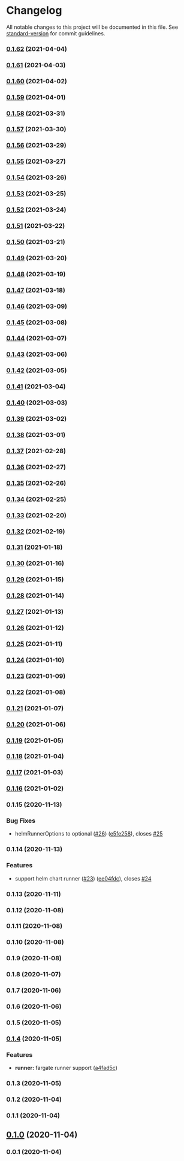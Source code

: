# Changelog

All notable changes to this project will be documented in this file. See [standard-version](https://github.com/conventional-changelog/standard-version) for commit guidelines.

### [0.1.62](https://github.com/pahud/cdk-gitlab/compare/v0.1.61...v0.1.62) (2021-04-04)

### [0.1.61](https://github.com/pahud/cdk-gitlab/compare/v0.1.60...v0.1.61) (2021-04-03)

### [0.1.60](https://github.com/pahud/cdk-gitlab/compare/v0.1.59...v0.1.60) (2021-04-02)

### [0.1.59](https://github.com/pahud/cdk-gitlab/compare/v0.1.58...v0.1.59) (2021-04-01)

### [0.1.58](https://github.com/pahud/cdk-gitlab/compare/v0.1.57...v0.1.58) (2021-03-31)

### [0.1.57](https://github.com/pahud/cdk-gitlab/compare/v0.1.56...v0.1.57) (2021-03-30)

### [0.1.56](https://github.com/pahud/cdk-gitlab/compare/v0.1.55...v0.1.56) (2021-03-29)

### [0.1.55](https://github.com/pahud/cdk-gitlab/compare/v0.1.54...v0.1.55) (2021-03-27)

### [0.1.54](https://github.com/pahud/cdk-gitlab/compare/v0.1.53...v0.1.54) (2021-03-26)

### [0.1.53](https://github.com/pahud/cdk-gitlab/compare/v0.1.52...v0.1.53) (2021-03-25)

### [0.1.52](https://github.com/pahud/cdk-gitlab/compare/v0.1.51...v0.1.52) (2021-03-24)

### [0.1.51](https://github.com/pahud/cdk-gitlab/compare/v0.1.50...v0.1.51) (2021-03-22)

### [0.1.50](https://github.com/pahud/cdk-gitlab/compare/v0.1.49...v0.1.50) (2021-03-21)

### [0.1.49](https://github.com/pahud/cdk-gitlab/compare/v0.1.48...v0.1.49) (2021-03-20)

### [0.1.48](https://github.com/pahud/cdk-gitlab/compare/v0.1.47...v0.1.48) (2021-03-19)

### [0.1.47](https://github.com/pahud/cdk-gitlab/compare/v0.1.46...v0.1.47) (2021-03-18)

### [0.1.46](https://github.com/pahud/cdk-gitlab/compare/v0.1.45...v0.1.46) (2021-03-09)

### [0.1.45](https://github.com/pahud/cdk-gitlab/compare/v0.1.44...v0.1.45) (2021-03-08)

### [0.1.44](https://github.com/pahud/cdk-gitlab/compare/v0.1.43...v0.1.44) (2021-03-07)

### [0.1.43](https://github.com/pahud/cdk-gitlab/compare/v0.1.42...v0.1.43) (2021-03-06)

### [0.1.42](https://github.com/pahud/cdk-gitlab/compare/v0.1.41...v0.1.42) (2021-03-05)

### [0.1.41](https://github.com/pahud/cdk-gitlab/compare/v0.1.40...v0.1.41) (2021-03-04)

### [0.1.40](https://github.com/pahud/cdk-gitlab/compare/v0.1.39...v0.1.40) (2021-03-03)

### [0.1.39](https://github.com/pahud/cdk-gitlab/compare/v0.1.38...v0.1.39) (2021-03-02)

### [0.1.38](https://github.com/pahud/cdk-gitlab/compare/v0.1.37...v0.1.38) (2021-03-01)

### [0.1.37](https://github.com/pahud/cdk-gitlab/compare/v0.1.36...v0.1.37) (2021-02-28)

### [0.1.36](https://github.com/pahud/cdk-gitlab/compare/v0.1.35...v0.1.36) (2021-02-27)

### [0.1.35](https://github.com/pahud/cdk-gitlab/compare/v0.1.34...v0.1.35) (2021-02-26)

### [0.1.34](https://github.com/pahud/cdk-gitlab/compare/v0.1.33...v0.1.34) (2021-02-25)

### [0.1.33](https://github.com/pahud/cdk-gitlab/compare/v0.1.32...v0.1.33) (2021-02-20)

### [0.1.32](https://github.com/pahud/cdk-gitlab/compare/v0.1.31...v0.1.32) (2021-02-19)

### [0.1.31](https://github.com/pahud/cdk-gitlab/compare/v0.1.30...v0.1.31) (2021-01-18)

### [0.1.30](https://github.com/pahud/cdk-gitlab/compare/v0.1.29...v0.1.30) (2021-01-16)

### [0.1.29](https://github.com/pahud/cdk-gitlab/compare/v0.1.28...v0.1.29) (2021-01-15)

### [0.1.28](https://github.com/pahud/cdk-gitlab/compare/v0.1.27...v0.1.28) (2021-01-14)

### [0.1.27](https://github.com/pahud/cdk-gitlab/compare/v0.1.26...v0.1.27) (2021-01-13)

### [0.1.26](https://github.com/pahud/cdk-gitlab/compare/v0.1.25...v0.1.26) (2021-01-12)

### [0.1.25](https://github.com/pahud/cdk-gitlab/compare/v0.1.24...v0.1.25) (2021-01-11)

### [0.1.24](https://github.com/pahud/cdk-gitlab/compare/v0.1.23...v0.1.24) (2021-01-10)

### [0.1.23](https://github.com/pahud/cdk-gitlab/compare/v0.1.22...v0.1.23) (2021-01-09)

### [0.1.22](https://github.com/pahud/cdk-gitlab/compare/v0.1.21...v0.1.22) (2021-01-08)

### [0.1.21](https://github.com/pahud/cdk-gitlab/compare/v0.1.20...v0.1.21) (2021-01-07)

### [0.1.20](https://github.com/pahud/cdk-gitlab/compare/v0.1.19...v0.1.20) (2021-01-06)

### [0.1.19](https://github.com/pahud/cdk-gitlab/compare/v0.1.18...v0.1.19) (2021-01-05)

### [0.1.18](https://github.com/pahud/cdk-gitlab/compare/v0.1.17...v0.1.18) (2021-01-04)

### [0.1.17](https://github.com/pahud/cdk-gitlab/compare/v0.1.16...v0.1.17) (2021-01-03)

### [0.1.16](https://github.com/pahud/cdk-gitlab/compare/v0.1.15...v0.1.16) (2021-01-02)

### 0.1.15 (2020-11-13)


### Bug Fixes

* helmRunnerOptions to optional ([#26](https://github.com/pahud/cdk-gitlab/issues/26)) ([e5fe258](https://github.com/pahud/cdk-gitlab/commit/e5fe2588b9f1ab680889a91b95187c77937d5e5a)), closes [#25](https://github.com/pahud/cdk-gitlab/issues/25)

### 0.1.14 (2020-11-13)


### Features

* support helm chart runner ([#23](https://github.com/pahud/cdk-gitlab/issues/23)) ([ee04fdc](https://github.com/pahud/cdk-gitlab/commit/ee04fdcfaefa39ab8f143096ac60a938a3e06397)), closes [#24](https://github.com/pahud/cdk-gitlab/issues/24)

### 0.1.13 (2020-11-11)

### 0.1.12 (2020-11-08)

### 0.1.11 (2020-11-08)

### 0.1.10 (2020-11-08)

### 0.1.9 (2020-11-08)

### 0.1.8 (2020-11-07)

### 0.1.7 (2020-11-06)

### 0.1.6 (2020-11-06)

### 0.1.5 (2020-11-05)

### [0.1.4](https://github.com/pahud/cdk-gitlab/compare/v0.1.2...v0.1.4) (2020-11-05)


### Features

* **runner:** fargate runner support ([a4fad5c](https://github.com/pahud/cdk-gitlab/commit/a4fad5c4bfe147cf5f8b4386204b985507ded023))

### 0.1.3 (2020-11-05)

### 0.1.2 (2020-11-04)

### 0.1.1 (2020-11-04)

## [0.1.0](https://github.com/pahud/cdk-gitlab/compare/v0.0.1...v0.1.0) (2020-11-04)

### 0.0.1 (2020-11-04)
